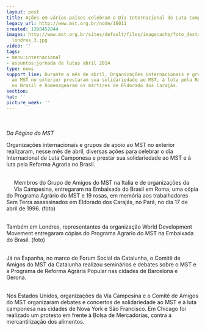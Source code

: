 ```yaml
---
layout: post
title: Ações em vários países celebram o Dia Internacional de Luta Camponesa
legacy_url: http://www.mst.org.br/node/16011
created: 1398452844
images: http://www.mst.org.br/sites/default/files/imagecache/foto_destaque/ação embaixada
  londres_3.jpg
video: ''
tags:
- menu:internacional
- assuntos:jornada de lutas abril 2014
type: news
support_line: Durante o mês de abril, Organizações internacionais e grupos de apoio
  ao MST no exterior prestaram sua solidariedade ao MST, à luta pela Reforma Agraria
  no Brasil e homenagearam os mártires de Eldorado dos Carajás.
section: 
hat: ''
picture_week: ''
---
```

<p><img style="margin: 10px;" src="http://www.mst.org.br/sites/default/files/a%C3%A7%C3%A3o%20embaixada%20londres_3.jpg" alt=""></p><p><em>Da Página do MST<br></em></p><p>Organizações internacionais e grupos de apoio ao MST no exterior realizaram, nesse mês de abril, diversas ações para celebrar o dia Internacional de Luta Camponesa e prestar sua solidariedade ao MST e à luta pela Reforma Agraria no Brasil.</p><p><br><img style="margin: 10px; float: left;" src="http://www.mst.org.br/sites/default/files/foto%2Bambasciata2.jpg" alt="">Membros do Grupo de Amigos do MST na Italia e de organizações da Via Campesina, entregaram na Embaixada do Brasil em Roma, uma cópia do Programa Agrário do MST e 19 rosas, em memória aos trabalhadores Sem Terra assassinados em Eldorado dos Carajás, no Pará, no dia 17 de abril de 1996. (foto)</p><p><br>Também em Londres, representantes da organização World Development Movement entregaram cópias do Programa Agrario do MST na Embaixada do Brasil. (foto)</p><p><br>Já na Espanha, no marco do Forum Social da Catalunha, o Comitê de Amigos do MST da Catalunha realizou seminários e debates sobre o MST e a Programa de Reforma Agrária Popular nas cidades de Barcelona e Gerona.</p><p><br>Nos Estados Unidos, organizações da Via Campesina e o Comitê de Amigos do MST organizaram debates e concertos de solidariedade ao MST e à luta camponesa nas cidades de Nova York e Sâo Francisco. Em Chicago foi realizado um protesto em frente à Bolsa de Mercadorias, contra a mercantilização dos alimentos.</p><p>&nbsp;</p>
